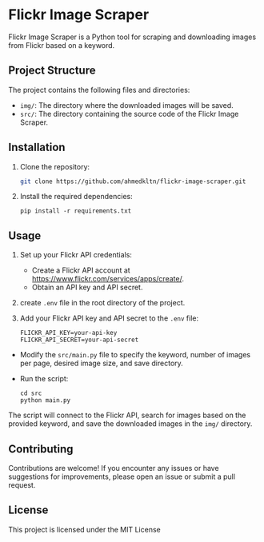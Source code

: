 # Flickr Image Scraper

Flickr Image Scraper is a Python tool for scraping and downloading images from Flickr based on a keyword.

## Project Structure

The project contains the following files and directories:

- `img/`: The directory where the downloaded images will be saved.
- `src/`: The directory containing the source code of the Flickr Image Scraper.
## Installation

1. Clone the repository:

   ```bash
   git clone https://github.com/ahmedkltn/flickr-image-scraper.git
   ```

1. Install the required dependencies:
    
    ```
    pip install -r requirements.txt
    ```
    

## Usage

1. Set up your Flickr API credentials:
    - Create a Flickr API account at https://www.flickr.com/services/apps/create/.
    - Obtain an API key and API secret.
2. create `.env` file in the root directory of the project.
3. Add your Flickr API key and API secret to the `.env` file:
    
    ```
    FLICKR_API_KEY=your-api-key
    FLICKR_API_SECRET=your-api-secret
    ```
    
- Modify the `src/main.py` file to specify the keyword, number of images per page, desired image size, and save directory.
- Run the script:
    
    ```
    cd src
    python main.py
    ```
    

The script will connect to the Flickr API, search for images based on the provided keyword, and save the downloaded images in the `img/` directory.

## Contributing

Contributions are welcome! If you encounter any issues or have suggestions for improvements, please open an issue or submit a pull request.

## License

This project is licensed under the MIT License
